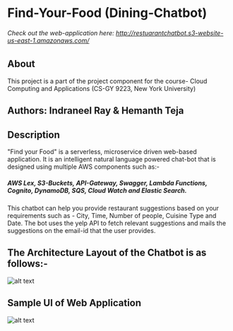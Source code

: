 # Find-Your-Food (Dining-Chatbot)
###### Check out the web-application here: http://restuarantchatbot.s3-website-us-east-1.amazonaws.com/
## About
This project is a part of the project component for the course- Cloud Computing and Applications (CS-GY 9223, New York University) 
## Authors: Indraneel Ray & Hemanth Teja
## Description
"Find your Food" is a serverless, microservice driven web-based application. It is an intelligent natural language powered chat-bot that is designed using multiple AWS components such as:-
##### AWS Lex, S3-Buckets, API-Gateway, Swagger, Lambda Functions, Cognito, DynamoDB, SQS, Cloud Watch and Elastic Search.

This chatbot can help you provide restaurant suggestions based on your requirements such as - City, Time, Number of people, Cuisine Type and Date. The bot uses the yelp API to fetch relevant suggestions and mails the suggestions on the email-id that the user provides. 
 
 ## The Architecture Layout of the Chatbot is as follows:- 
 ![alt text](https://github.com/HemanthTejaY/Find-Your-Food---Dining-Concirerge/blob/master/github-images/architecture.png)

## Sample UI of Web Application
![alt text](https://github.com/HemanthTejaY/Find-Your-Food---Dining-Concirerge/blob/master/github-images/final_UI.JPG)
